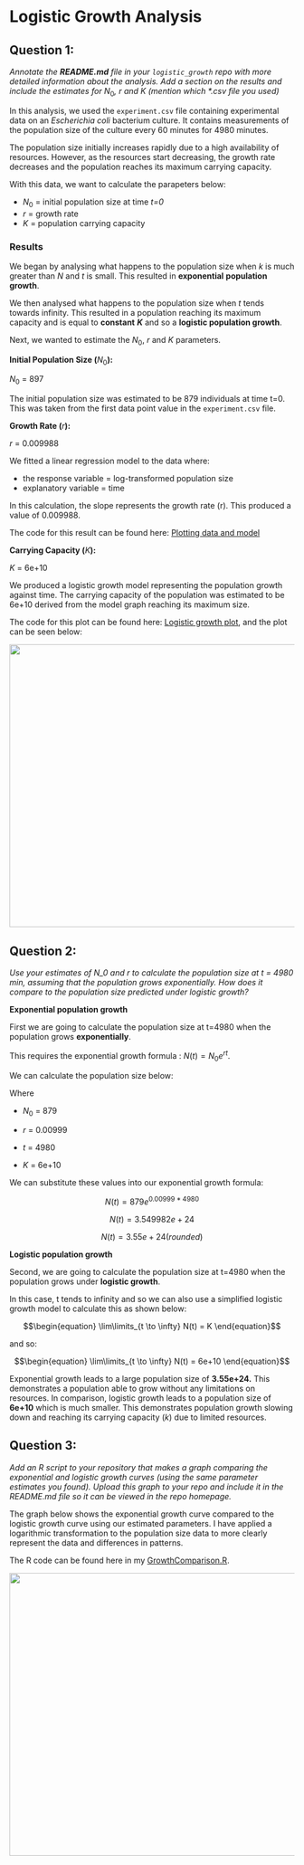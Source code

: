 # Logistic Growth Analysis

## Question 1:

*Annotate the **README.md** file in your `logistic_growth` repo with more detailed information about the analysis. Add a section on the results and include the estimates for* $N_0$*,* $r$ *and* $K$ *(mention which \*.csv file you used)*

In this analysis, we used the `experiment.csv` file containing experimental data on an *Escherichia coli* bacterium culture. It contains measurements of the population size of the culture every 60 minutes for 4980 minutes.

The population size initially increases rapidly due to a high availability of resources. However, as the resources start decreasing, the growth rate decreases and the population reaches its maximum carrying capacity.

With this data, we want to calculate the parapeters below:

-   $N_0$ = initial population size at time *t=0*
-   $r$ = growth rate
-   $K$ = population carrying capacity

### Results

We began by analysing what happens to the population size when $k$ is much greater than $N$ and $t$ is small. This resulted in **exponential** **population growth**.

We then analysed what happens to the population size when $t$ tends towards infinity. This resulted in a population reaching its maximum capacity and is equal to **constant** ***K*** and so a **logistic population growth**.

Next, we wanted to estimate the $N_0$, $r$ and $K$ parameters.

**Initial Population Size (**$N_0$**):**

$N_0$ = 897

The initial population size was estimated to be 879 individuals at time t=0. This was taken from the first data point value in the `experiment.csv` file.

**Growth Rate (**$r$**):**

$r$ = 0.009988

We fitted a linear regression model to the data where:

-   the response variable = log-transformed population size
-   explanatory variable = time

In this calculation, the slope represents the growth rate (r). This produced a value of 0.009988.

The code for this result can be found here: [Plotting data and model](https://github.com/username123create/logistic_growth/blob/main/plot_data_and_model.R)

**Carrying Capacity (**$K$**):**

$K$ = 6e+10

We produced a logistic growth model representing the population growth against time. The carrying capacity of the population was estimated to be 6e+10 derived from the model graph reaching its maximum size.

The code for this plot can be found here: [Logistic growth plot](https://github.com/username123create/logistic_growth/blob/main/plot_data.R), and the plot can be seen below:

<p align="center">

<img src="https://github.com/username123create/logistic_growth/blob/main/LogisticGrowthPlot.png" width="600" height="500"/>

</p>

## Question 2:

*Use your estimates of N_0 and r to calculate the population size at t = 4980 min, assuming that the population grows exponentially. How does it compare to the population size predicted under logistic growth?*

**Exponential population growth**

First we are going to calculate the population size at t=4980 when the population grows **exponentially**.

This requires the exponential growth formula : $N(t) = N_0 e^{r t}$.

We can calculate the population size below:

Where

-   $N_0$ = 879

-   $r$ = 0.00999

-   $t$ = 4980

-   $K$ = 6e+10

We can substitute these values into our exponential growth formula:

``` math
\begin{equation}
N(t) = 879e^{0.00999*4980}
\end{equation}
```

``` math
\begin{equation}
N(t) = 3.549982e+24
\end{equation}
```

``` math
\begin{equation}
N(t) = 3.55e + 24 (rounded)
\end{equation}
```

**Logistic population growth**

Second, we are going to calculate the population size at t=4980 when the population grows under **logistic growth**.

In this case, t tends to infinity and so we can also use a simplified logistic growth model to calculate this as shown below:

``` math
\begin{equation}
\lim\limits_{t \to \infty} N(t) = K
\end{equation}
```

and so:

``` math
\begin{equation}
\lim\limits_{t \to \infty} N(t) = 6e+10
\end{equation}
```

Exponential growth leads to a large population size of **3.55e+24.** This demonstrates a population able to grow without any limitations on resources. In comparison, logistic growth leads to a population size of **6e+10** which is much smaller. This demonstrates population growth slowing down and reaching its carrying capacity ($k$) due to limited resources.

## Question 3:

*Add an R script to your repository that makes a graph comparing the exponential and logistic growth curves (using the same parameter estimates you found). Upload this graph to your repo and include it in the README.md file so it can be viewed in the repo homepage.*

The graph below shows the exponential growth curve compared to the logistic growth curve using our estimated parameters. I have applied a logarithmic transformation to the population size data to more clearly represent the data and differences in patterns.

The R code can be found here in my [GrowthComparison.R](https://github.com/username123create/logistic_growth/blob/main/GrowthComparison.R).

<p align="center">

<img src="https://github.com/username123create/logistic_growth/blob/dev/images/GrowthComparisonPlot.png" width="600" height="500"/>

</p>

